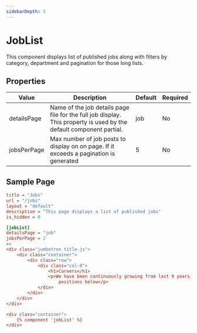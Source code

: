 ```yaml
---
sidebarDepth: 3
---
```


# JobList

This component displays list of published jobs along with filters by category, department and pagination for those long lists.

## Properties

| Value       | Description                                                                                                          | Default | Required |
|-------------|----------------------------------------------------------------------------------------------------------------------|---------|----------|
| detailsPage | Name of the job details page file for the full job display.  This property is used by the default component partial. | job     | No       |
| jobsPerPage | Max number of job posts to display on on page. If it exceeds a pagination is generated                               | 5       | No       |

## Sample Page

```ini
title = "Jobs"
url = "/jobs"
layout = "default"
description = "This page displays a list of published jobs"
is_hidden = 0

[jobList]
detailsPage = "job"
jobsPerPage = 2
==
<div class="jumbotron title-js">
    <div class="container">
        <div class="row">
            <div class="col-8">
                <h1>Careers</h1>
                <p>We have been continuously growing from last 9 years. Join us and be a part of a change. See open
                    positions below</p>
            </div>
        </div>
    </div>
</div>

<div class="container">
    {% component 'jobList' %}
</div>

```

